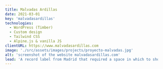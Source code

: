 ```yaml
---
title: Malvadas Ardillas
date: 2021-03-01
key: 'malvadasardillas'
technologies:
  - WordPress (Timber)
  - Custom design
  - Tailwind CSS
  - Alpine.js & vanilla JS
clientURL: https://www.malvadasardillas.com
image: './src/assets/images/projects/proyecto-malvadas.jpg'
alt: 'screenshot of the website malvadasardillas.com'
lead: 'A record label from Madrid that required a space in which to show the activity of their artists as a cultural magazine. Both the label and their musical projects have a lot of personality and their own style, so the web design had to adapt to them and capture their essence.'
---
```

